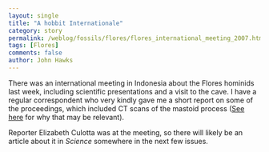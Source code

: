 ```yaml
---
layout: single 
title: "A hobbit Internationale" 
category: story
permalink: /weblog/fossils/flores/flores_international_meeting_2007.html
tags: [Flores] 
comments: false 
author: John Hawks 
---
```



<p>
There was an international meeting in Indonesia about the Flores hominids last week, including scientific presentations and a visit to the cave. I have a regular correspondent who very kindly gave me a short report on some of the proceedings, which included CT scans of the mastoid process (<a href="http://johnhawks.net/weblog/fossils/flores/hershkovitz_laron_syndrome_2007.html">See here</a> for why that may be relevant). 
</p>

<p>
Reporter Elizabeth Culotta was at the meeting, so there will likely be an article about it in <i>Science</i> somewhere in the next few issues. 
</p>

